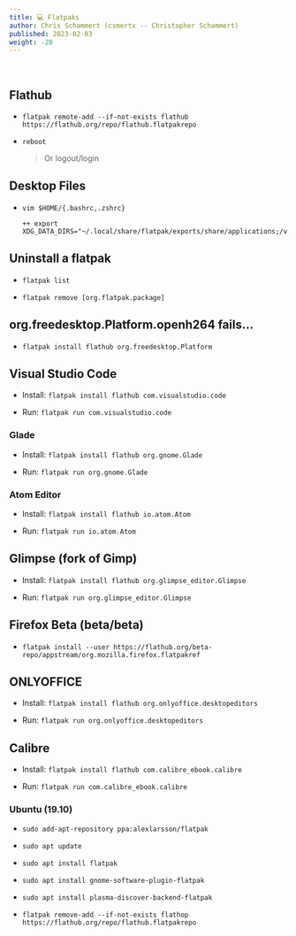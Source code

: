 ```yaml
---
title: 💻 Flatpaks
author: Chris Schammert (csmertx -- Christopher Schammert)
published: 2023-02-03
weight: -20
---
```


<br />

## Flathub

- ```flatpak remote-add --if-not-exists flathub https://flathub.org/repo/flathub.flatpakrepo```

- ```reboot```
    
    > Or logout/login

## Desktop Files

- ```vim $HOME/{.bashrc,.zshrc}```
    
    ```
    ++ export XDG_DATA_DIRS="~/.local/share/flatpak/exports/share/applications;/var/lib/flatpak/exports/share/applications"
    ```

## Uninstall a flatpak

- ```flatpak list```

- ```flatpak remove [org.flatpak.package]```

## org.freedesktop.Platform.openh264 fails...

- ```flatpak install flathub org.freedesktop.Platform```

## Visual Studio Code

- Install: ```flatpak install flathub com.visualstudio.code```

- Run: ```flatpak run com.visualstudio.code```

### Glade

- Install: ```flatpak install flathub org.gnome.Glade```

- Run: ```flatpak run org.gnome.Glade```

### Atom Editor

- Install: ```flatpak install flathub io.atom.Atom```

- Run: ```flatpak run io.atom.Atom```

## Glimpse (fork of Gimp)

- Install: ```flatpak install flathub org.glimpse_editor.Glimpse```

- Run: ```flatpak run org.glimpse_editor.Glimpse```

## Firefox Beta (beta/beta)

- ```flatpak install --user https://flathub.org/beta-repo/appstream/org.mozilla.firefox.flatpakref```

## ONLYOFFICE

- Install: ```flatpak install flathub org.onlyoffice.desktopeditors```

- Run: ```flatpak run org.onlyoffice.desktopeditors```

## Calibre

- Install: ```flatpak install flathub com.calibre_ebook.calibre```

- Run: ```flatpak run com.calibre_ebook.calibre```

### Ubuntu (19.10)

- ```sudo add-apt-repository ppa:alexlarsson/flatpak```

- ```sudo apt update```

- ```sudo apt install flatpak```

- ```sudo apt install gnome-software-plugin-flatpak```

- ```sudo apt install plasma-discover-backend-flatpak```

- ```flatpak remove-add --if-not-exists flathop https://flathub.org/repo/flathub.flatpakrepo```
